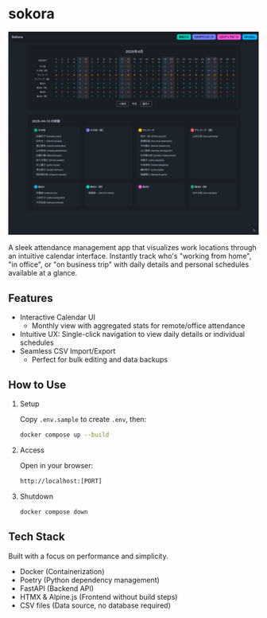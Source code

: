 # sokora

![image](docs/images/image1.png)

A sleek attendance management app that visualizes work locations through an intuitive calendar interface. Instantly
track who's "working from home", "in office", or "on business trip" with daily details and personal schedules available
at a glance.

## Features

- Interactive Calendar UI
  - Monthly view with aggregated stats for remote/office attendance
- Intuitive UX: Single-click navigation to view daily details or individual schedules
- Seamless CSV Import/Export
  - Perfect for bulk editing and data backups

## How to Use

1. Setup

   Copy `.env.sample` to create `.env`, then:

   ```bash
   docker compose up --build
   ```

2. Access

   Open in your browser:

   ```bash
   http://localhost:[PORT]
   ```

3. Shutdown

   ```bash
   docker compose down
   ```

## Tech Stack

Built with a focus on performance and simplicity.

- Docker (Containerization)
- Poetry (Python dependency management)
- FastAPI (Backend API)
- HTMX & Alpine.js (Frontend without build steps)
- CSV files (Data source, no database required)
